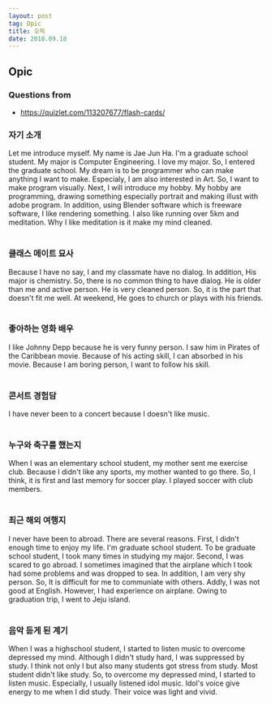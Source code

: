 ```yaml
---
layout: post 
tag: Opic
title: 오픽
date: 2018.09.18
---
```


## Opic  

### Questions from   

- https://quizlet.com/113207677/flash-cards/  

### 자기 소개   

Let me introduce myself. My name is Jae Jun Ha. I'm a graduate school student. My major is Computer Engineering. I love my major. So, I entered the graduate school. My dream is to be programmer who can make anything I want to make. Especialy, I am also interested in Art. So, I want to make program visually.
Next, I will introduce my hobby. My hobby are programming, drawing something especially portrait and making illust with adobe program. In addition, using Blender software which is freeware software, I like rendering something. I also like running over 5km and meditation. Why I like meditation is it make my mind cleaned.    
<br>
### 클래스 메이트 묘사  

Because I have no say, I and my classmate have no dialog. In addition, His major is chemistry. So, there is no common thing to have dialog. He is older than me and active person. He is very cleaned person. So, it is the part that doesn't fit me well. At weekend, He goes to church or plays with his friends.   
<br>
### 좋아하는 영화 배우  

I like Johnny Depp because he is very funny person. I saw him in Pirates of the Caribbean movie. Because of his acting skill, I can absorbed in his movie. Because I am boring person, I want to follow his skill.  
<br>
### 콘서트 경험담   

I have never been to a concert because I doesn't like music.   
<br>
### 누구와 축구를 했는지  

When I was an elementary school student, my mother sent me exercise club. Because I didn't like any sports, my mother wanted to go there. So, I think, it is first and last memory for soccer play. I played soccer with club members.  
<br>
### 최근 해외 여행지  

I never have been to abroad. There are several reasons. First, I didn't enough time to enjoy my life. I'm graduate school student. To be graduate school student, I took many times in studying my major. Second, I was scared to go abroad. I sometimes imagined that the airplane which I took had some problems and was dropped to sea. In addition, I am very shy person. So, It is difficult for me to communiate with others. Addly, I was not good at English. However, I had experience on airplane. Owing to graduation trip, I went to Jeju island.   
<br>
### 음악 듣게 된 계기   

When I was a highschool student, I started to listen music to overcome depressed my mind. Although I didn't study hard, I was suppressed by study. I think not only I but also many students got stress from study. Most student didn't like study. So, to overcome my depressed mind, I started to listen music. Especially, I usually listened idol music. Idol's voice give energy to me when I did study. Their voice was light and vivid.  

<br>
